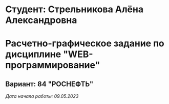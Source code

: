 # Студент: Стрельникова Алёна Александровна

# Расчетно-графическое задание по дисциплине "WEB-программирование"

## Вариант: 84 "РОСНЕФТЬ"

*Дата начала работы: 09.05.2023*
